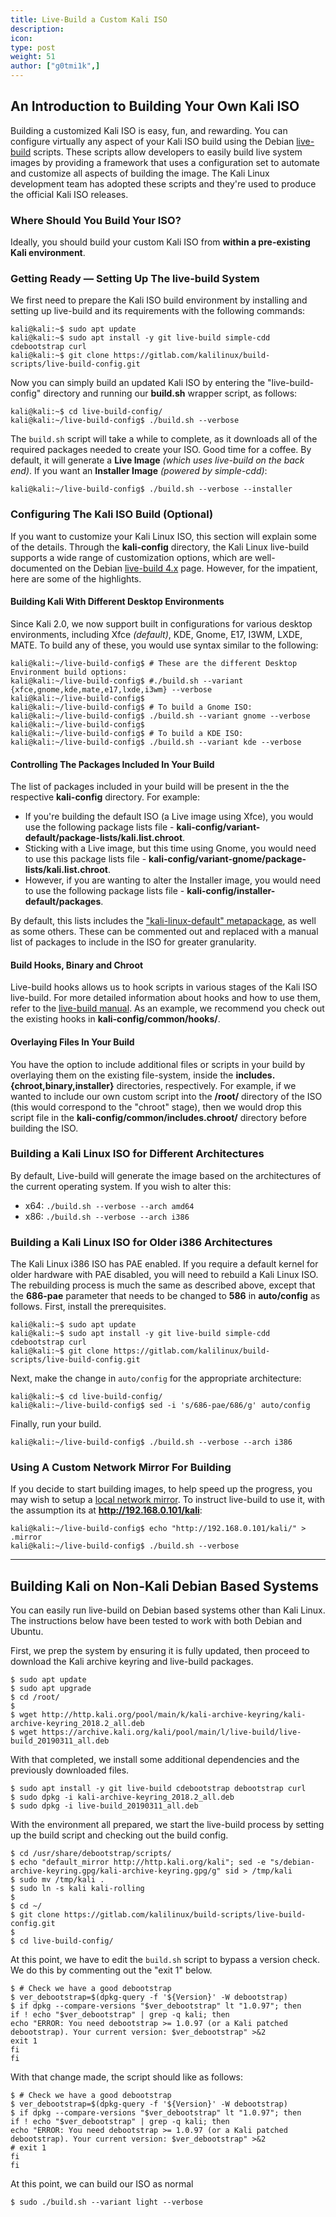 ```yaml
---
title: Live-Build a Custom Kali ISO
description:
icon:
type: post
weight: 51
author: ["g0tmi1k",]
---
```


## An Introduction to Building Your Own Kali ISO

Building a customized Kali ISO is easy, fun, and rewarding. You can configure virtually any aspect of your Kali ISO build using the Debian [live-build](https://live-team.pages.debian.net/live-manual/html/live-manual/index.en.html) scripts. These scripts allow developers to easily build live system images by providing a framework that uses a configuration set to automate and customize all aspects of building the image. The Kali Linux development team has adopted these scripts and they're used to produce the official Kali ISO releases.

### Where Should You Build Your ISO?

Ideally, you should build your custom Kali ISO from **within a pre-existing Kali environment**.

### Getting Ready — Setting Up The live-build System

We first need to prepare the Kali ISO build environment by installing and setting up live-build and its requirements with the following commands:

```console
kali@kali:~$ sudo apt update
kali@kali:~$ sudo apt install -y git live-build simple-cdd cdebootstrap curl
kali@kali:~$ git clone https://gitlab.com/kalilinux/build-scripts/live-build-config.git
```

Now you can simply build an updated Kali ISO by entering the "live-build-config" directory and running our **build.sh** wrapper script, as follows:

```console
kali@kali:~$ cd live-build-config/
kali@kali:~/live-build-config$ ./build.sh --verbose
```

The `build.sh` script will take a while to complete, as it downloads all of the required packages needed to create your ISO. Good time for a coffee. By default, it will generate a **Live Image** _(which uses live-build on the back end)_. If you want an **Installer Image** _(powered by simple-cdd)_:

```console
kali@kali:~/live-build-config$ ./build.sh --verbose --installer
```

### Configuring The Kali ISO Build (Optional)

If you want to customize your Kali Linux ISO, this section will explain some of the details. Through the **kali-config** directory, the Kali Linux live-build supports a wide range of customization options, which are well-documented on the Debian [live-build 4.x](https://live-team.pages.debian.net/live-manual/html/live-manual/customization-overview.en.html) page. However, for the impatient, here are some of the highlights.

#### Building Kali With Different Desktop Environments

Since Kali 2.0, we now support built in configurations for various desktop environments, including Xfce _(default)_, KDE, Gnome, E17, I3WM, LXDE, MATE. To build any of these, you would use syntax similar to the following:

```console
kali@kali:~/live-build-config$ # These are the different Desktop Environment build options:
kali@kali:~/live-build-config$ #./build.sh --variant {xfce,gnome,kde,mate,e17,lxde,i3wm} --verbose
kali@kali:~/live-build-config$
kali@kali:~/live-build-config$ # To build a Gnome ISO:
kali@kali:~/live-build-config$ ./build.sh --variant gnome --verbose
kali@kali:~/live-build-config$
kali@kali:~/live-build-config$ # To build a KDE ISO:
kali@kali:~/live-build-config$ ./build.sh --variant kde --verbose
```

#### Controlling The Packages Included In Your Build

The list of packages included in your build will be present in the the respective **kali-config** directory. For example:

- If you're building the default ISO (a Live image using Xfce), you would use the following package lists file - **kali-config/variant-default/package-lists/kali.list.chroot**.
- Sticking with a Live image, but this time using Gnome, you would need to use this package lists file - **kali-config/variant-gnome/package-lists/kali.list.chroot**.
- However, if you are wanting to alter the Installer image, you would need to use the following package lists file - **kali-config/installer-default/packages**.

By default, this lists includes the ["kali-linux-default" metapackage](/docs/general-use/metapackages/), as well as some others. These can be commented out and replaced with a manual list of packages to include in the ISO for greater granularity.

#### Build Hooks, Binary and Chroot

Live-build hooks allows us to hook scripts in various stages of the Kali ISO live-build. For more detailed information about hooks and how to use them, refer to the [live-build manual](https://live-team.pages.debian.net/live-manual/html/live-manual/customizing-contents.en.html#507). As an example, we recommend you check out the existing hooks in **kali-config/common/hooks/**.

#### Overlaying Files In Your Build

You have the option to include additional files or scripts in your build by overlaying them on the existing file-system, inside the **includes.{chroot,binary,installer}** directories, respectively. For example, if we wanted to include our own custom script into the **/root/** directory of the ISO (this would correspond to the "chroot" stage), then we would drop this script file in the **kali-config/common/includes.chroot/** directory before building the ISO.

### Building a Kali Linux ISO for Different Architectures

By default, Live-build will generate the image based on the architectures of the current operating system. If you wish to alter this:

- x64: `./build.sh --verbose --arch amd64`
- x86: `./build.sh --verbose --arch i386`

### Building a Kali Linux ISO for Older i386 Architectures

The Kali Linux i386 ISO has PAE enabled. If you require a default kernel for older hardware with PAE disabled, you will need to rebuild a Kali Linux ISO. The rebuilding process is much the same as described above, except that the **686-pae** parameter that needs to be changed to **586** in **auto/config** as follows. First, install the prerequisites.

```console
kali@kali:~$ sudo apt update
kali@kali:~$ sudo apt install -y git live-build simple-cdd cdebootstrap curl
kali@kali:~$ git clone https://gitlab.com/kalilinux/build-scripts/live-build-config.git
```

Next, make the change in `auto/config` for the appropriate architecture:

```console
kali@kali:~$ cd live-build-config/
kali@kali:~/live-build-config$ sed -i 's/686-pae/686/g' auto/config
```

Finally, run your build.

```console
kali@kali:~/live-build-config$ ./build.sh --verbose --arch i386
```

### Using A Custom Network Mirror For Building

If you decide to start building images, to help speed up the progress, you may wish to setup a [local network mirror](/docs/community/setting-up-a-kali-linux-mirror/). To instruct live-build to use it, with the assumption its at **http://192.168.0.101/kali**:

```console
kali@kali:~/live-build-config$ echo "http://192.168.0.101/kali/" > .mirror
kali@kali:~/live-build-config$ ./build.sh --verbose
```

- - -

## Building Kali on Non-Kali Debian Based Systems

You can easily run live-build on Debian based systems other than Kali Linux. The instructions below have been tested to work with both Debian and Ubuntu.

First, we prep the system by ensuring it is fully updated, then proceed to download the Kali archive keyring and live-build packages.

```console
$ sudo apt update
$ sudo apt upgrade
$ cd /root/
$
$ wget http://http.kali.org/pool/main/k/kali-archive-keyring/kali-archive-keyring_2018.2_all.deb
$ wget https://archive.kali.org/kali/pool/main/l/live-build/live-build_20190311_all.deb
```

With that completed, we install some additional dependencies and the previously downloaded files.

```console
$ sudo apt install -y git live-build cdebootstrap debootstrap curl
$ sudo dpkg -i kali-archive-keyring_2018.2_all.deb
$ sudo dpkg -i live-build_20190311_all.deb
```

With the environment all prepared, we start the live-build process by setting up the build script and checking out the build config.

```console
$ cd /usr/share/debootstrap/scripts/
$ echo "default_mirror http://http.kali.org/kali"; sed -e "s/debian-archive-keyring.gpg/kali-archive-keyring.gpg/g" sid > /tmp/kali
$ sudo mv /tmp/kali .
$ sudo ln -s kali kali-rolling
$
$ cd ~/
$ git clone https://gitlab.com/kalilinux/build-scripts/live-build-config.git
$
$ cd live-build-config/
```

At this point, we have to edit the `build.sh` script to bypass a version check. We do this by commenting out the "exit 1" below.

```console
$ # Check we have a good debootstrap
$ ver_debootstrap=$(dpkg-query -f '${Version}' -W debootstrap)
$ if dpkg --compare-versions "$ver_debootstrap" lt "1.0.97"; then
if ! echo "$ver_debootstrap" | grep -q kali; then
echo "ERROR: You need debootstrap >= 1.0.97 (or a Kali patched debootstrap). Your current version: $ver_debootstrap" >&2
exit 1
fi
fi
```

With that change made, the script should like as follows:

```console
$ # Check we have a good debootstrap
$ ver_debootstrap=$(dpkg-query -f '${Version}' -W debootstrap)
$ if dpkg --compare-versions "$ver_debootstrap" lt "1.0.97"; then
if ! echo "$ver_debootstrap" | grep -q kali; then
echo "ERROR: You need debootstrap >= 1.0.97 (or a Kali patched debootstrap). Your current version: $ver_debootstrap" >&2
# exit 1
fi
fi
```

At this point, we can build our ISO as normal

```console
$ sudo ./build.sh --variant light --verbose
```
